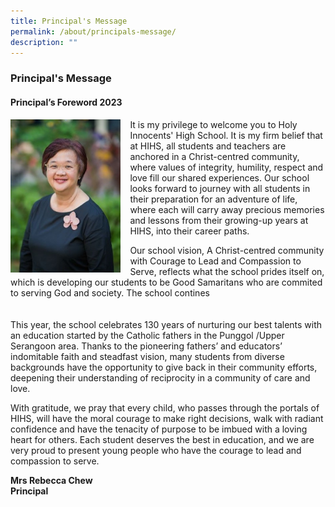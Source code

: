 ```yaml
---
title: Principal's Message
permalink: /about/principals-message/
description: ""
---
```

### **Principal's Message**

#### **Principal’s Foreword 2023**

<img src="/images/principal.jpg" style="width:35%;margin-right:15px;" align = "left">
It is my privilege to welcome you to Holy Innocents' High School. It is my firm belief that at HIHS, all students and teachers are anchored in a Christ-centred community, where values of integrity, humility, respect and love fill our shared experiences. Our school looks forward to journey with all students in their preparation for an adventure of life, where each will carry away precious memories and lessons from their growing-up years at HIHS, into their career paths.

Our school vision, A Christ-centred community with Courage to Lead and Compassion to Serve, reflects what the school prides itself on, which is developing our students to be Good Samaritans who are commited to serving God and society. The school contines
<br>
<br>
<br>
This year, the school celebrates 130 years of nurturing our best talents with an education started by the Catholic fathers in the Punggol /Upper Serangoon area. Thanks to the pioneering fathers’ and educators’ indomitable faith and steadfast vision, many students from diverse backgrounds have the opportunity to give back in their community efforts, deepening their understanding of reciprocity in a community of care and love.

With gratitude, we pray that every child, who passes through the portals of HIHS, will have the moral courage to make right decisions, walk with radiant confidence and have the tenacity of purpose to be imbued with a loving heart for others. Each student deserves the best in education, and we are very proud to present young people who have the courage to lead and compassion to serve.

**Mrs Rebecca Chew**<br>
**Principal**
